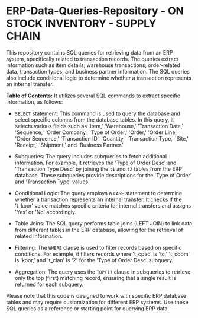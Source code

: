 # ERP-Data-Queries-Repository - ON STOCK INVENTORY - SUPPLY CHAIN

This repository contains SQL queries for retrieving data from an ERP system, specifically related to transaction records. 
The queries extract information such as item details, warehouse transactions, order-related data, transaction types, and business partner information. 
The SQL queries also include conditional logic to determine whether a transaction represents an internal transfer.

**Table of Contents:**
It utilizes several SQL commands to extract specific information, as follows:

- `SELECT` statement: This command is used to query the database and select specific columns from the database tables. In this query, it selects various fields such as 'Item,' 'Warehouse,' 'Transaction Date,' 'Sequence,' 'Order Company,' 'Type of Order,' 'Order,' 'Order Line,' 'Order Sequence,' 'Transaction ID,' 'Quantity,' 'Transaction Type,' 'Site,' 'Receipt,' 'Shipment,' and 'Business Partner.'

- Subqueries: The query includes subqueries to fetch additional information. For example, it retrieves the 'Type of Order Desc' and 'Transaction Type Desc' by joining the `t1` and `t2` tables from the ERP database. These subqueries provide descriptions for the 'Type of Order' and 'Transaction Type' values.

- Conditional Logic: The query employs a `CASE` statement to determine whether a transaction represents an internal transfer. It checks if the 't_koor' value matches specific criteria for internal transfers and assigns 'Yes' or 'No' accordingly.

- Table Joins: The SQL query performs table joins (LEFT JOIN) to link data from different tables in the ERP database, allowing for the retrieval of related information.

- Filtering: The `WHERE` clause is used to filter records based on specific conditions. For example, it filters records where 't_cpac' is 'tc,' 't_cdom' is 'koor,' and 't_clan' is '2' for the 'Type of Order Desc' subquery.

- Aggregation: The query uses the `TOP(1)` clause in subqueries to retrieve only the top (first) matching record, ensuring that a single result is returned for each subquery.



Please note that this code is designed to work with specific ERP database tables and may require customization for different ERP systems. 
Use these SQL queries as a reference or starting point for querying ERP data.

